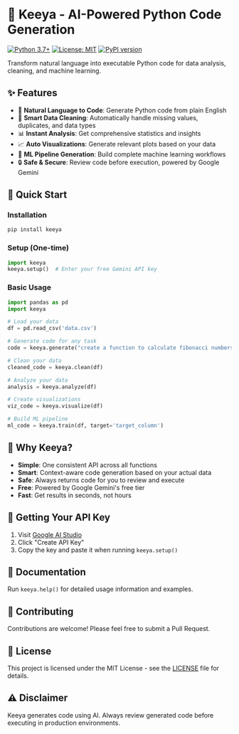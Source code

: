 # 🚀 Keeya - AI-Powered Python Code Generation

[![Python 3.7+](https://img.shields.io/badge/python-3.7+-blue.svg)](https://www.python.org/downloads/)
[![License: MIT](https://img.shields.io/badge/License-MIT-yellow.svg)](https://opensource.org/licenses/MIT)
[![PyPI version](https://badge.fury.io/py/keeya.svg)](https://badge.fury.io/py/keeya)

Transform natural language into executable Python code for data analysis, cleaning, and machine learning.

## ✨ Features

- 🤖 **Natural Language to Code**: Generate Python code from plain English
- 🧹 **Smart Data Cleaning**: Automatically handle missing values, duplicates, and data types
- 📊 **Instant Analysis**: Get comprehensive statistics and insights
- 📈 **Auto Visualizations**: Generate relevant plots based on your data
- 🎯 **ML Pipeline Generation**: Build complete machine learning workflows
- 🔒 **Safe & Secure**: Review code before execution, powered by Google Gemini

## 🚀 Quick Start

### Installation
```bash
pip install keeya
```

### Setup (One-time)
```python
import keeya
keeya.setup()  # Enter your free Gemini API key
```

### Basic Usage
```python
import pandas as pd
import keeya

# Load your data
df = pd.read_csv('data.csv')

# Generate code for any task
code = keeya.generate("create a function to calculate fibonacci numbers")

# Clean your data
cleaned_code = keeya.clean(df)

# Analyze your data  
analysis = keeya.analyze(df)

# Create visualizations
viz_code = keeya.visualize(df)

# Build ML pipeline
ml_code = keeya.train(df, target='target_column')
```

## 🎯 Why Keeya?

- **Simple**: One consistent API across all functions
- **Smart**: Context-aware code generation based on your actual data
- **Safe**: Always returns code for you to review and execute
- **Free**: Powered by Google Gemini's free tier
- **Fast**: Get results in seconds, not hours

## 🔑 Getting Your API Key

1. Visit [Google AI Studio](https://aistudio.google.com/app/apikey)
2. Click "Create API Key"
3. Copy the key and paste it when running `keeya.setup()`

## 📖 Documentation

Run `keeya.help()` for detailed usage information and examples.

## 🤝 Contributing

Contributions are welcome! Please feel free to submit a Pull Request.

## 📄 License

This project is licensed under the MIT License - see the [LICENSE](LICENSE) file for details.

## ⚠️ Disclaimer

Keeya generates code using AI. Always review generated code before executing in production environments.